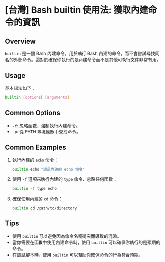 # [台灣] Bash builtin 使用法: 獲取內建命令的資訊

## Overview
`builtin` 是一個 Bash 內建命令，用於執行 Bash 內建的命令，而不會嘗試尋找同名的外部命令。這對於確保你執行的是內建命令而不是其他可執行文件非常有用。

## Usage
基本語法如下：
```bash
builtin [options] [arguments]
```

## Common Options
- `-f`: 忽略函數，強制執行內建命令。
- `-p`: 從 PATH 環境變數中查找命令。

## Common Examples
1. 執行內建的 `echo` 命令：
   ```bash
   builtin echo "這是內建的 echo 命令"
   ```

2. 使用 `-f` 選項來執行內建的 `type` 命令，忽略任何函數：
   ```bash
   builtin -f type echo
   ```

3. 確保使用內建的 `cd` 命令：
   ```bash
   builtin cd /path/to/directory
   ```

## Tips
- 使用 `builtin` 可以避免因為命令名稱衝突而導致的混淆。
- 當你需要在函數中使用內建命令時，使用 `builtin` 可以確保你執行的是預期的命令。
- 在調試腳本時，使用 `builtin` 可以幫助你確保命令的行為符合預期。